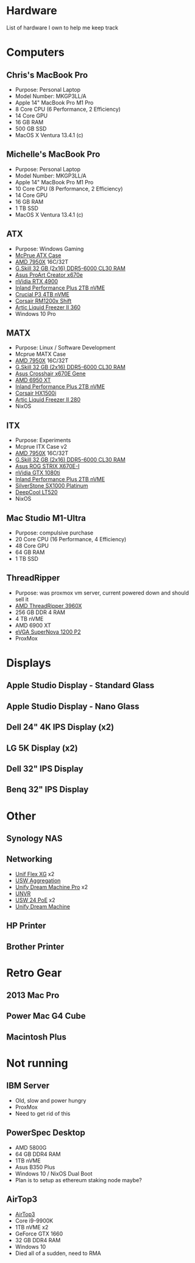 # Hardware

List of hardware I own to help me keep track

# Computers

## Chris's MacBook Pro
* Purpose: Personal Laptop
* Model Number: MKGP3LL/A
* Apple 14" MacBook Pro M1 Pro
* 8 Core CPU (6 Performance, 2 Efficiency)
* 14 Core GPU
* 16 GB RAM
* 500 GB SSD
* MacOS X Ventura 13.4.1 (c)

## Michelle's MacBook Pro
* Purpose: Personal Laptop
* Model Number: MKGP3LL/A
* Apple 14" MacBook Pro M1 Pro
* 10 Core CPU (8 Performance, 2 Efficiency)
* 14 Core GPU
* 16 GB RAM
* 1 TB SSD
* MacOS X Ventura 13.4.1 (c)

## ATX
* Purpose: Windows Gaming
* [McPrue ATX Case](https://www.mcprue.com/cases/apollo-l)
* [AMD 7950X](https://www.amd.com/en/products/cpu/amd-ryzen-9-7950x) 16C/32T
* [G.Skill 32 GB (2x16) DDR5-6000 CL30 RAM](https://www.gskill.com/products/1/165/396/Flare-X5-DDR5-AMD-EXPO)
* [Asus ProArt Creator x670e](https://www.asus.com/us/motherboards-components/motherboards/proart/proart-x670e-creator-wifi/)
* [nVidia RTX 4900](https://www.nvidia.com/en-us/geforce/graphics-cards/40-series/rtx-4090/)
* [Inland Performance Plus 2TB nVME](https://www.microcenter.com/product/642168/inland-performance-plus-2tb-3d-tlc-nand-pcie-gen-4-x4-nvme-m2-internal-ssd)
* [Crucial P3 4TB nVME](https://www.microcenter.com/product/650164/crucial-p3-4tb-3d-nand-flash-pcie-gen-3x4-nvme-m2-internal-ssd)
* [Corsair RM1200x Shift](https://www.corsair.com/us/en/p/psu/cp-9020254-na/rm1200x-shift-80-plus-gold-fully-modular-atx-power-supply-cp-9020254-na)
* [Artic Liquid Freezer II 360](https://www.arctic.de/us/Liquid-Freezer-II-360/ACFRE00068B)
* Windows 10 Pro

## MATX
* Purpose: Linux / Software Development
* Mcprue MATX Case
* [AMD 7950X](https://www.amd.com/en/products/cpu/amd-ryzen-9-7950x) 16C/32T
* [G.Skill 32 GB (2x16) DDR5-6000 CL30 RAM](https://www.gskill.com/products/1/165/396/Flare-X5-DDR5-AMD-EXPO)
* [Asus Crosshair x670E Gene](https://rog.asus.com/motherboards/rog-crosshair/rog-crosshair-x670e-gene-model/)
* [AMD 6950 XT](https://www.amd.com/en/products/graphics/amd-radeon-rx-6950-xt)
* [Inland Performance Plus 2TB nVME](https://www.microcenter.com/product/642168/inland-performance-plus-2tb-3d-tlc-nand-pcie-gen-4-x4-nvme-m2-internal-ssd)
* [Corsair HX1500i](https://www.corsair.com/us/en/p/psu/cp-9020215-na/hxi-series-fully-modular-atx-power-supply-cp-9020215-na)
* [Artic Liquid Freezer II 280](https://www.arctic.de/us/Liquid-Freezer-II-280/ACFRE00066B)
* NixOS

## ITX
* Purpose: Experiments
* Mcprue ITX Case v2
* [AMD 7950X](https://www.amd.com/en/products/cpu/amd-ryzen-9-7950x) 16C/32T
* [G.Skill 32 GB (2x16) DDR5-6000 CL30 RAM](https://www.gskill.com/products/1/165/396/Flare-X5-DDR5-AMD-EXPO)
* [Asus ROG STRIX X670E-I](https://rog.asus.com/motherboards/rog-strix/rog-strix-x670e-i-gaming-wifi-model/)
* [nVidia GTX 1080ti](https://www.nvidia.com/en-gb/geforce/graphics-cards/geforce-gtx-1080-ti/specifications/)
* [Inland Performance Plus 2TB nVME](https://www.microcenter.com/product/642168/inland-performance-plus-2tb-3d-tlc-nand-pcie-gen-4-x4-nvme-m2-internal-ssd)
* [SilverStone SX1000 Platinum](https://www.silverstonetek.com/en/product/info/power-supplies/SX1000Platinum/)
* [DeepCool LT520](https://www.deepcool.com/products/Cooling/cpuliquidcoolers/LT520-240mm-Liquid-CPU-Cooler-1700-AM5/2022/16271.shtml)
* NixOS

## Mac Studio M1-Ultra
* Purpose: compulsive purchase
* 20 Core CPU (16 Performance, 4 Efficiency)
* 48 Core GPU
* 64 GB RAM
* 1 TB SSD

## ThreadRipper
* Purpose: was proxmox vm server, current powered down and should sell it 
* [AMD ThreadRipper 3960X](https://www.amd.com/en/product/8946)
* 256 GB DDR 4 RAM
* 4 TB nVME
* AMD 6900 XT
* [eVGA SuperNova 1200 P2](https://www.evga.com/products/product.aspx?pn=220-P2-1200-X1)
* ProxMox

# Displays

## Apple Studio Display - Standard Glass
## Apple Studio Display - Nano Glass
## Dell 24" 4K IPS Display (x2)
## LG 5K Display (x2)
## Dell 32" IPS Display
## Benq 32" IPS Display

# Other

## Synology NAS

## Networking
* [Unif Flex XG](https://store.ui.com/us/en/products/unifi-flex-xg) x2
* [USW Aggregation](https://store.ui.com/us/en/pro/category/switching-aggregation/products/usw-aggregation)
* [Unify Dream Machine Pro](https://store.ui.com/us/en/pro/category/all-unifi-gateway-consoles/products/udm-pro) x2
* [UNVR](https://store.ui.com/us/en/pro/category/all-cameras-nvrs/products/unvr)
* [USW 24 PoE](https://store.ui.com/us/en/pro/category/all-switching/products/usw-24-poe) x2
* [Unify Dream Machine](https://store.ui.com/us/en/products/udm)


## HP Printer
## Brother Printer
## 

# Retro Gear

## 2013 Mac Pro

## Power Mac G4 Cube

## Macintosh Plus

# Not running

## IBM Server
* Old, slow and power hungry 
* ProxMox
* Need to get rid of this

## PowerSpec Desktop
* AMD 5800G
* 64 GB DDR4 RAM
* 1TB nVME
* Asus B350 Plus
* Windows 10 / NixOS Dual Boot
* Plan is to setup as ethereum staking node maybe?

## AirTop3
* [AirTop3](https://fit-iot.com/web/product/airtop3-build-to-order/)
* Core i9-9900K
* 1TB nVME x2
* GeForce GTX 1660
* 32 GB DDR4 RAM
* Windows 10
* Died all of a sudden, need to RMA

